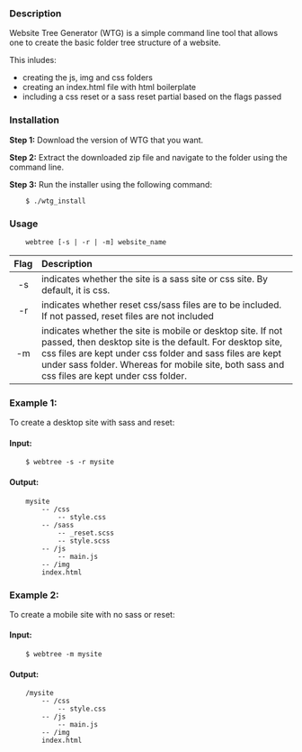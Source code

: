 ### Description

Website Tree Generator (WTG) is a simple command line tool that allows one to create the basic folder tree structure of a website.

This inludes:
* creating the js, img and css folders
* creating an index.html file with html boilerplate
* including a css reset or a sass reset partial based on the flags passed


### Installation

**Step 1:** Download the version of WTG that you want.

**Step 2:** Extract the downloaded zip file and navigate to the folder using the command line.

**Step 3:** Run the installer using the following command: 

```shell
	$ ./wtg_install
```

### Usage

```shell
	webtree [-s | -r | -m] website_name
```

| Flag | Description |
| :--: | :---------- |
| -s   | indicates whether the site is a sass site or css site. By default, it is css.   |
| -r   | indicates whether reset css/sass files are to be included. If not passed, reset files are not included			 |
| -m   | indicates whether the site is mobile or desktop site. If not passed, then desktop site is the default. For desktop site, css files are kept under css folder and sass files are kept under sass folder. Whereas for mobile site, both sass and css files are kept under css folder. |

### Example 1:

To create a desktop site with sass and reset: 

#### Input:
```shell
	$ webtree -s -r mysite
```

#### Output:

```markup
	mysite
    	-- /css
        	-- style.css
        -- /sass
        	-- _reset.scss
            -- style.scss
        -- /js
        	-- main.js
        -- /img
        index.html
```

### Example 2:

To create a mobile site with no sass or reset:

#### Input:
```shell
	$ webtree -m mysite
```

#### Output:

```markup
	/mysite
    	-- /css
        	-- style.css
        -- /js
        	-- main.js
        -- /img
        index.html
```
